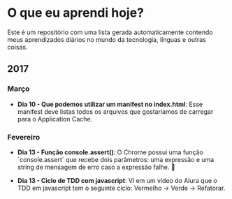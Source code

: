 # O que eu aprendi hoje?

Este é um repositório com uma lista gerada automaticamente contendo meus aprendizados diários no mundo da tecnologia, línguas e outras coisas.


## 2017

### Março

* **Dia 10 - Que podemos utilizar um manifest no index.html**: Esse manifest deve listas todos os arquivos que gostaríamos de carregar para o Application Cache. 

### Fevereiro

* **Dia 13 - Função console.assert()**: O Chrome possui uma função &#x60;console.assert&#x60; que recebe dois parâmetros: uma expressão e uma string de mensagem de erro caso a expressão falhe. :tada: 

* **Dia 13 - Ciclo de TDD com javascript**: Ví em um vídeo do Alura que o TDD em javascript tem o seguinte ciclo: Vermelho -&gt; Verde -&gt; Refatorar. 
